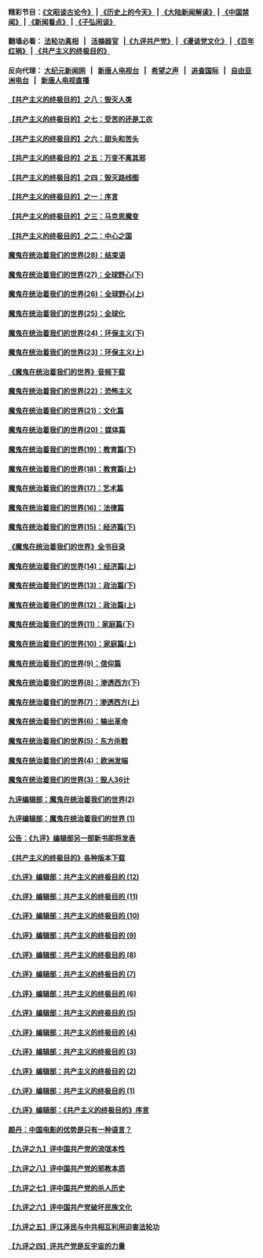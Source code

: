 #### 精彩节目：[《文昭谈古论今》](http://134.209.198.168/wenzhao) | [《历史上的今天》](http://134.209.198.168/today-in-history) | [《大陆新闻解读》](http://134.209.198.168/ntdtv-comedy) | [《中国禁闻》](http://134.209.198.168/ntdtv-news) | [《新闻看点》](http://134.209.198.168/news-insight) | [《子弘闲谈》](http://134.209.198.168/zihongxiantan/) 

 #### 翻墙必看： [法轮功真相](http://134.209.198.168:10000/videos/truth.html) &nbsp;&nbsp;|&nbsp;&nbsp; [活摘器官](http://134.209.198.168:10000/videos/res/Organs/) &nbsp;&nbsp;|[《九评共产党》](http://134.209.198.168:10000/videos/jiuping) | [《漫谈党文化》](http://134.209.198.168:10000/videos/mtdwh) | [《百年红祸》](http://134.209.198.168:10000/videos/bnhh) | [《共产主义的终极目的》](http://134.209.198.168:10000/videos/res/zjmd) 

 #### 反向代理： [大纪元新闻网](http://134.209.198.168:10080/) &nbsp;&nbsp;|&nbsp;&nbsp; [新唐人电视台](http://134.209.198.168:8000/) &nbsp;&nbsp;|&nbsp;&nbsp; [希望之声](http://134.209.198.168:8200/) &nbsp;&nbsp;|&nbsp;&nbsp; [追查国际](http://134.209.198.168:10010/) &nbsp;&nbsp;|&nbsp;&nbsp; [自由亚洲电台](http://134.209.198.168:9800/) &nbsp;&nbsp;|&nbsp;&nbsp; [新唐人电视直播](http://134.209.198.168/) 

#### [【共产主义的终极目的】之八：毁灭人类](../pages/nsc422/n11108503.md?t=03160036) 

#### [【共产主义的终极目的】之七：受苦的还是工农](../pages/nsc422/n11101809.md?t=03160036) 

#### [【共产主义的终极目的】之六：甜头和苦头](../pages/nsc422/n11096971.md?t=03160036) 

#### [【共产主义的终极目的】之五：万变不离其邪](../pages/nsc422/n11091285.md?t=03160036) 

#### [【共产主义的终极目的】之四：毁灭路线图](../pages/nsc422/n11086284.md?t=03160036) 

#### [【共产主义的终极目的】之一：序言](../pages/nsc422/n11086077.md?t=03160036) 

#### [【共产主义的终极目的】之三：马克思魔变](../pages/nsc422/n11061941.md?t=03160036) 

#### [【共产主义的终极目的】之二：中心之国](../pages/nsc422/n11047728.md?t=03160036) 

#### [魔鬼在统治着我们的世界(28)：结束语](../pages/nsc422/n10936246.md?t=03160036) 

#### [魔鬼在统治着我们的世界(27)：全球野心(下)](../pages/nsc422/n10928319.md?t=03160036) 

#### [魔鬼在统治着我们的世界(26)：全球野心(上)](../pages/nsc422/n10900318.md?t=03160036) 

#### [魔鬼在统治着我们的世界(25)：全球化](../pages/nsc422/n10788205.md?t=03160036) 

#### [魔鬼在统治着我们的世界(24)：环保主义(下)](../pages/nsc422/n10695307.md?t=03160036) 

#### [魔鬼在统治着我们的世界(23)：环保主义(上)](../pages/nsc422/n10688613.md?t=03160036) 

#### [《魔鬼在统治着我们的世界》音频下载](../pages/nsc422/n10635553.md?t=03160036) 

#### [魔鬼在统治着我们的世界(22)：恐怖主义](../pages/nsc422/n10614727.md?t=03160036) 

#### [魔鬼在统治着我们的世界(21)：文化篇](../pages/nsc422/n10597706.md?t=03160036) 

#### [魔鬼在统治着我们的世界(20)：媒体篇](../pages/nsc422/n10586579.md?t=03160036) 

#### [魔鬼在统治着我们的世界(19)：教育篇(下)](../pages/nsc422/n10564808.md?t=03160036) 

#### [魔鬼在统治着我们的世界(18)：教育篇(上)](../pages/nsc422/n10526970.md?t=03160036) 

#### [魔鬼在统治着我们的世界(17)：艺术篇](../pages/nsc422/n10499093.md?t=03160036) 

#### [魔鬼在统治着我们的世界(16)：法律篇](../pages/nsc422/n10485969.md?t=03160036) 

#### [魔鬼在统治着我们的世界(15)：经济篇(下)](../pages/nsc422/n10469975.md?t=03160036) 

#### [《魔鬼在统治着我们的世界》全书目录](../pages/nsc422/n10464261.md?t=03160036) 

#### [魔鬼在统治着我们的世界(14)：经济篇(上)](../pages/nsc422/n10457370.md?t=03160036) 

#### [魔鬼在统治着我们的世界(13)：政治篇(下)](../pages/nsc422/n10448270.md?t=03160036) 

#### [魔鬼在统治着我们的世界(12)：政治篇(上)](../pages/nsc422/n10444576.md?t=03160036) 

#### [魔鬼在统治着我们的世界(11)：家庭篇(下)](../pages/nsc422/n10440961.md?t=03160036) 

#### [魔鬼在统治着我们的世界(10)：家庭篇(上)](../pages/nsc422/n10435448.md?t=03160036) 

#### [魔鬼在统治着我们的世界(9)：信仰篇](../pages/nsc422/n10432159.md?t=03160036) 

#### [魔鬼在统治着我们的世界(8)：渗透西方(下)](../pages/nsc422/n10429603.md?t=03160036) 

#### [魔鬼在统治着我们的世界(7)：渗透西方(上)](../pages/nsc422/n10426013.md?t=03160036) 

#### [魔鬼在统治着我们的世界(6)：输出革命](../pages/nsc422/n10421536.md?t=03160036) 

#### [魔鬼在统治着我们的世界(5)：东方杀戮](../pages/nsc422/n10417707.md?t=03160036) 

#### [魔鬼在统治着我们的世界(4)：欧洲发端](../pages/nsc422/n10414890.md?t=03160036) 

#### [魔鬼在统治着我们的世界(3)：毁人36计](../pages/nsc422/n10411583.md?t=03160036) 

#### [九评编辑部：魔鬼在统治着我们的世界(2)](../pages/nsc422/n10410036.md?t=03160036) 

#### [九评编辑部：魔鬼在统治着我们的世界 (1)](../pages/nsc422/n10406825.md?t=03160036) 

#### [公告：《九评》编辑部另一部新书即将发表](../pages/nsc422/n10405104.md?t=03160036) 

#### [《共产主义的终极目的》各种版本下载](../pages/nsc422/n10022138.md?t=03160036) 

#### [《九评》编辑部：共产主义的终极目的 (12)](../pages/nsc422/n9933272.md?t=03160036) 

#### [《九评》编辑部：共产主义的终极目的 (11)](../pages/nsc422/n9924973.md?t=03160036) 

#### [《九评》编辑部：共产主义的终极目的 (10)](../pages/nsc422/n9920883.md?t=03160036) 

#### [《九评》编辑部：共产主义的终极目的 (9)](../pages/nsc422/n9916363.md?t=03160036) 

#### [《九评》编辑部：共产主义的终极目的 (8)](../pages/nsc422/n9912488.md?t=03160036) 

#### [《九评》编辑部：共产主义的终极目的 (7)](../pages/nsc422/n9901176.md?t=03160036) 

#### [《九评》编辑部：共产主义的终极目的 (6)](../pages/nsc422/n9899359.md?t=03160036) 

#### [《九评》编辑部：共产主义的终极目的 (5)](../pages/nsc422/n9893174.md?t=03160036) 

#### [《九评》编辑部：共产主义的终极目的 (4)](../pages/nsc422/n9891246.md?t=03160036) 

#### [《九评》编辑部：共产主义的终极目的 (3)](../pages/nsc422/n9879879.md?t=03160036) 

#### [《九评》编辑部：共产主义的终极目的 (2)](../pages/nsc422/n9876205.md?t=03160036) 

#### [《九评》编辑部：共产主义的终极目的 (1)](../pages/nsc422/n9865857.md?t=03160036) 

#### [《九评》编辑部：《共产主义的终极目的》序言](../pages/nsc422/n9862666.md?t=03160036) 

#### [颜丹：中国电影的优势是只有一种语言？](../pages/nsc422/n9583062.md?t=03160036) 

#### [【九评之九】评中国共产党的流氓本性](../pages/nsc422/n737542.md?t=03160036) 

#### [【九评之八】评中国共产党的邪教本质](../pages/nsc422/n735942.md?t=03160036) 

#### [【九评之七】评中国共产党的杀人历史](../pages/nsc422/n733806.md?t=03160036) 

#### [【九评之六】评中国共产党破坏民族文化](../pages/nsc422/n731667.md?t=03160036) 

#### [【九评之五】评江泽民与中共相互利用迫害法轮功](../pages/nsc422/n730058.md?t=03160036) 

#### [【九评之四】评共产党是反宇宙的力量](../pages/nsc422/n727814.md?t=03160036) 

